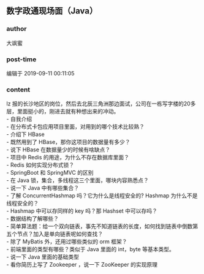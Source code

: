 ## 数字政通现场面（Java）
### author 
大飒蜜
### post-time 

编辑于  2019-09-11 00:11:05
### content 
<div class="post-topic-des nc-post-content">
 <div>
  lz 报的长沙地区的岗位，然后去北辰三角洲那边面试，公司在一栋写字楼的20多层，里面挺小的，刚进去就有种想出来的冲动。
 </div>
 <div>
  - 自我介绍
 </div>
 - 在分布式卡包应用项目里面，对用到的哪个技术比较熟？
 <br/>
 - 介绍下 HBase
 <br/>
 - 既然用到了 HBase，那你这项目的数据量有多少？
 <br/>
 - 说下 HBase 在数据量少的时候有啥缺点？
 <br/>
 - 项目中 Redis 的用途，为什么不存在数据库里面？
 <br/>
 - Redis 如何实现分布式锁？
 <br/>
 - SpringBoot 和 SpringMVC 的区别
 <br/>
 - 在 Java 锁，集合，多线程这三个里面，哪块内容熟悉点？
 <br/>
 - 说一下 Java 中有哪些集合？
 <br/>
 - 了解 ConcurrentHashmap 吗？它为什么是线程安全的? Hashmap 为什么不是线程安全的？
 <br/>
 - Hashmap 中可以存同样的 key 吗？那 Hashset 中可以存吗？
 <br/>
 - 数据结构了解哪些？
 <br/>
 - 简单算法题：给一个双向链表，事先不知道链表的长度，如何找到链表中倒数第五个节点？加入是单向链表呢如何查找？
 <br/>
 - 除了 MyBatis 外，还用过哪些类似的 orm 框架？
 <br/>
 - 前端里面的类型有哪些？类似于 Java 里面的 int，byte 等基本类型。
 <br/>
 - 说一下 Java 里面的基础类型
 <br/>
 - 看你简历上写了 Zookeeper ，说一下 ZooKeeper 的实现原理
 <br/>
</div>
